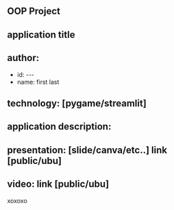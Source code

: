 ## OOP Project
## application title
## author: 
  * id: ---
  * name: first last
## technology: [pygame/streamlit]
## application description:

## presentation: [slide/canva/etc..] link [public/ubu]
## video: link [public/ubu]
 xoxoxo
